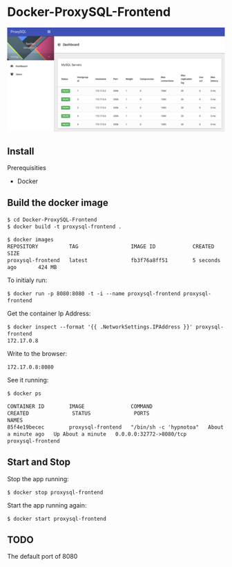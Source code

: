 Docker-ProxySQL-Frontend
========================

![ProxySQL Frontned](/images/docker-proxysql-frontend.png)

## Install
Prerequisities
 - Docker

## Build the docker image
```
$ cd Docker-ProxySQL-Frontend
$ docker build -t proxysql-frontend .
```
```
$ docker images
REPOSITORY          TAG                 IMAGE ID            CREATED             SIZE
proxysql-frontend   latest              fb3f76a8ff51        5 seconds ago       424 MB
```

To initialy run:
```
$ docker run -p 8080:8080 -t -i --name proxysql-frontend proxysql-frontend
```
Get the container Ip Address:
```
$ docker inspect --format '{{ .NetworkSettings.IPAddress }}' proxysql-frontend
172.17.0.8
```

Write to the browser:
```
172.17.0.8:8080
```

See it running:
```
$ docker ps
```
```
CONTAINER ID        IMAGE               COMMAND                  CREATED              STATUS              PORTS                              NAMES
85f4e19becec        proxysql-frontend   "/bin/sh -c 'hypnotoa"   About a minute ago   Up About a minute   0.0.0.0:32772->8080/tcp            proxysql-frontend
```
## Start and Stop

Stop the app running:
```
$ docker stop proxysql-frontend
```
Start the app running again:
```
$ docker start proxysql-frontend
```
## TODO
The default port of 8080